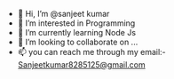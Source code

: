 - 👋 Hi, I’m @sanjeet kumar
- 👀 I’m interested in Programming
- 🌱 I’m currently learning Node Js
- 💞️ I’m looking to collaborate on ...
- 📫 you can reach me through my email:- Sanjeetkumar8285125@gmail.com

<!---
sanjeetkumar8285125/sanjeetkumar8285125 is a ✨ special ✨ repository because its `README.md` (this file) appears on your GitHub profile.
You can click the Preview link to take a look at your changes.
--->
